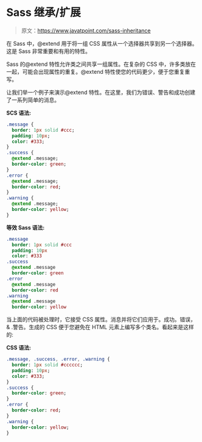 # Sass 继承/扩展

> 原文：<https://www.javatpoint.com/sass-inheritance>

在 Sass 中，@extend 用于将一组 CSS 属性从一个选择器共享到另一个选择器。这是 Sass 非常重要和有用的特性。

Sass 的@extend 特性允许类之间共享一组属性。在复杂的 CSS 中，许多类放在一起，可能会出现属性的重复。@extend 特性使您的代码更少，便于您重复重写。

让我们举一个例子来演示@extend 特性。在这里，我们为错误、警告和成功创建了一系列简单的消息。

**SCS 语法:**

```sass
.message {
  border: 1px solid #ccc;
  padding: 10px;
  color: #333;
}
.success {
  @extend .message;
  border-color: green;
}
.error {
  @extend .message;
  border-color: red;
}
.warning {
  @extend .message;
  border-color: yellow;
}

```

**等效 Sass 语法:**

```sass
.message
  border: 1px solid #ccc
  padding: 10px
  color: #333
.success
  @extend .message
  border-color: green
.error
  @extend .message
  border-color: red
.warning
  @extend .message
  border-color: yellow 

```

当上面的代码被处理时，它接受 CSS 属性。消息并将它们应用于。成功。错误，& .警告。生成的 CSS 便于您避免在 HTML 元素上编写多个类名。看起来是这样的:

**CSS 语法:**

```sass
.message, .success, .error, .warning {
  border: 1px solid #cccccc;
  padding: 10px;
  color: #333;
}
.success {
  border-color: green;
}
.error {
  border-color: red;
}
.warning {
  border-color: yellow;
}

```